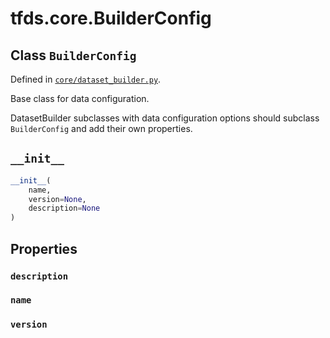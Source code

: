 <div itemscope itemtype="http://developers.google.com/ReferenceObject">
<meta itemprop="name" content="tfds.core.BuilderConfig" />
<meta itemprop="path" content="Stable" />
<meta itemprop="property" content="description"/>
<meta itemprop="property" content="name"/>
<meta itemprop="property" content="version"/>
<meta itemprop="property" content="__init__"/>
</div>

# tfds.core.BuilderConfig

## Class `BuilderConfig`





Defined in [`core/dataset_builder.py`](https://github.com/tensorflow/datasets/tree/master/tensorflow_datasets/core/dataset_builder.py).

Base class for data configuration.

DatasetBuilder subclasses with data configuration options should subclass
`BuilderConfig` and add their own properties.

<h2 id="__init__"><code>__init__</code></h2>

``` python
__init__(
    name,
    version=None,
    description=None
)
```





## Properties

<h3 id="description"><code>description</code></h3>



<h3 id="name"><code>name</code></h3>



<h3 id="version"><code>version</code></h3>





